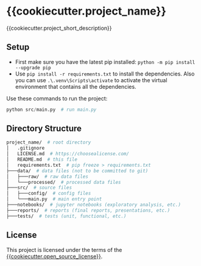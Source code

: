 # {{cookiecutter.project_name}}

<!-- <h1 align="center"> -->
<!-- <img src="project main image" width="360"> -->
<!-- </h1><br> -->

{{cookiecutter.project_short_description}}

## Setup

- First make sure you have the latest pip installed: `python -m pip install --upgrade pip`
- Use `pip install -r requirements.txt` to install the dependencies. Also you can use `.\.venv\Scripts\activate` to activate the virtual environment that contains all the dependencies.

Use these commands to run the project:
```python
python src/main.py  # run main.py
```


## Directory Structure

```bash
project_name/  # root directory
│   .gitignore
│   LICENSE.md  # https://choosealicense.com/
│   README.md  # this file
│   requirements.txt  # pip freeze > requirements.txt
├───data/  # data files (not to be committed to git)
│   ├───raw/  # raw data files
│   └───processed/  # processed data files
├───src/  # source files
│   ├───config/  # config files
│   └───main.py  # main entry point
├───notebooks/  # jupyter notebooks (exploratory analysis, etc.)
├───reports/  # reports (final reports, presentations, etc.)
├───tests/  # tests (unit, functional, etc.)
```

## License

This project is licensed under the terms of the [{{cookiecutter.open_source_license}}](LICENSE.md).

